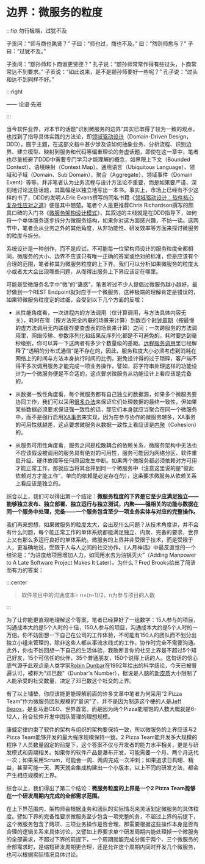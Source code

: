 # 边界：微服务的粒度

:::tip 勿行极端，过犹不及

子贡问：“师与商也孰贤？” 子曰：“师也过，商也不及。” 曰：“然则师愈与？” 子曰：“过犹不及。” 

子贡问：“颛孙师和卜商谁更贤德？” 孔子说：“颛孙师常常作得有些过头，卜商常常达不到要求。” 子贡说：“如此说来，是不是颛孙师要好一些呢？” 孔子说：“过头和达不到同样不好。”

:::right

—— 论语·先进

:::

当今软件业界，对本节的话题“识别微服务的边界”其实已取得了较为一致的观点，也找到了指导具体实践的方法论，即[领域驱动设计](https://en.wikipedia.org/wiki/Domain-driven_design)（Domain-Driven Design，DDD）。囿于主题，在这部文档中甚少涉及该如何抽象业务、分析流程、识别边界、建立模型、映射到服务和代码等偏重理论的务虚话题，即使在这一章中，笔者也尽量规避了DDD中需要专门学习才能理解的概念，如界限上下文（Bounded Context）、语境映射（Context Map）、通用语言（Ubiquitous Language）、领域和子域（Domain、Sub Domain）、聚合（Aggregate）、领域事件（Domain Event）等等。并非笔者认为业务流程与设计方法论不重要，而是如果要严谨、深刻地讨论这些话题，其篇幅足以独立地写出一本书。事实上，市场上已经有不少这样的书了，DDD的发明人Eric Evans撰写的同名书籍《[领域驱动设计：软件核心复杂性应对之道](https://book.douban.com/subject/5344973/)》便是其中翘楚。笔者个人是更推荐Chris Richardson撰写的颇具口碑的入门书《[微服务架构设计模式](https://book.douban.com/subject/33425123/)》，其叙述的主线就是在DDD指导下，如何将一个单体服务逐步拆分为微服务结构，如果你对这方面感兴趣，不妨一读。这两节中，笔者会从业务之外的其他角度，从非功能性、研发效率等方面来探讨微服务的粒度与拆分。

系统设计是一种创作，而不是应试，不可能每一位架构师设计的服务粒度全都相同，微服务的大小、边界不应该只有唯一正确的答案或绝对的标准，但是应该有个合理的范围，笔者称其为微服务粒度的上下界。我们可以分析如果微服务的粒度太小或者太大会出现哪些问题，从而得出服务上下界应该定在哪里。

可能是受微服务名字中“微”的“蛊惑”，笔者听过不少人提倡过微服务越小越好，最好做到一个REST Endpoint就对应于一个微服务，这种极端的理解肯定是错误的，如果将微服务粒度定的过细，会受到以下几个方面的反噬：

- 从性能角度看，一次进程内的方法调用（仅计算调用，与方法具体内容无关），耗时在零（按方法完全内联的场景来计算）到数百个[时钟周期](https://en.wikipedia.org/wiki/Cycles_per_instruction)（按最慢的虚方法调用无内联缓存要查虚表的场景来计算）之间；一次跨服务的方法调用里，网络传输、参数序列化和结果反序列化都是不可避免的，耗时要达到毫秒级别，你可以算一下这两者有多少个数量级的差距。[远程服务调用](/architect-perspective/general-architecture/api-style/rpc.html)里已经解释了“透明的分布式通信”是不存在的，因此，服务粒度大小必须考虑到消耗在网络上的时间与方法本身执行时间的比例，避免设计得的过于琐碎，客户端不得不多次调用服务才能完成一项业务操作，譬如，将字符串处理这样的功能设计为一个微服务便是不合适的，这点要求微服务从功能设计上看应该是完备的。

- 从数据一致性角度看，每个微服务都有自己独立的数据源，如果多个微服务要协同工作，我们可以采用[很多办法](/architect-perspective/general-architecture/transaction/distributed.html)来保证它们处理数据的最终一致性，但如果某些数据必须要求保证强一致性的话，那它们本身就应当聚合在同一个微服务中，而不是强行启用[XA事务](/architect-perspective/general-architecture/transaction/global.html)来实现，因为在参与协作的微服务越多，XA事务的可用性就越差，这点要求微服务从数据一致性上看应该是[内聚](https://en.wikipedia.org/wiki/Cohesion_(computer_science))（Cohesion）的。
- 从服务可用性角度看，服务之间是松散耦合的依赖关系，微服务架构中无法也不应该假设被调用的服务具有绝对的可用性，服务可能因为网络分区、软件重启升级、硬件故障等任何原因发生中断。如果两个微服务都必须依赖对方可用才能正常工作，那就应当将其合并到同一个微服务中（注意这里说的是“彼此依赖对方才能工作”，单向的依赖是必定存在的），这条要求微服务从依赖关系上看应该是独立的。


综合以上，我们可以得出第一个结论：**微服务粒度的下界是它至少应满足独立——能够独立发布、独立部署、独立运行与独立测试，内聚——强相关的功能与数据在同一个服务中处理，完备——一个服务包含至少一项业务实体与对应的完整操作。**

我们再来想想，如果微服务的粒度太大，会出现什么问题？从技术角度讲，并不会有什么问题，每个能正常工作的单体系统都能满足独立、内聚、完备的要求，世界上又有那么多运行良好的单体系统。微服务的上界并非受限于技术，而是受限于人，更准确地说，受限于人与人之间的社交协作。《人月神话》中最反直觉的一个结论是：“为进度给项目增加人力，如同用水去为油锅灭火”（Adding Manpower to A Late Software Project Makes It Later）。为什么？Fred Brooks给出了简洁而有力的答案：

:::center

> 软件项目中的沟通成本= n×(n-1)/2，n为参与项目的人数

:::

为了让你能更直观地理解这个答案，笔者已经算好了一组数字：15人参与的项目，沟通成本大约是5个人时的十倍，150人参与的项目，沟通成本大约是5个人时的一万倍。你不妨回想一下自己在公司的工作体验，不可能有150人的团队而不划分出独立小组来管理的，除非这些人都从事流水线式的工作，协作时完全不需要沟通。此外，你也不妨回想一下自己的生活体验，我敢断言你的社交上界是不超过5个知己好友，15个可信任的伙伴，35个普通朋友，150个说得上话的人。这句话的信心底气源于此观点是人类学家[Robin Dunbar](https://en.wikipedia.org/wiki/Robin_Dunbar)在1992年给出的科学结论，今天已被普遍认可，被称为“邓巴数”（Dunbar's Number），据说是人脑的[新皮质](https://en.wikipedia.org/wiki/Neocortex)大小限制了人能承受的社交数量，决定了邓巴数这个社交的上界。

有了以上铺垫，你应该能更能理解前面的许多文章中笔者为何采用“2 Pizza Team”作为微服务团队规模的“量词”了，并不是因为制造这个梗的人是[Jeff Bezos](https://en.wikipedia.org/wiki/Jeff_Bezos)，是亚马逊CEO、世界首富。而是因为两个Pizza能喂饱的人数大概就是6-12人，符合软件开发中团队管理的理想规模。

康威定律约束了软件的架构与组织的架构要保持一致，所以微服务的上界应该与2 Pizza Team能够开发的最大程序规模保持一致。2 Pizza Team能开发多大规模的程序？人员数量固定的前提下，这个答案不仅与开发者的能力水平相关，更是与研发模式和周期相关。如果你的软件产品是瀑布开发，可能需要一个月、两个月迭代一次；如果采用Scrum，可能会一周、两周完成一次冲刺；如果追求日构建、精益，甚至可能一天、两天就会集成构建出一个小版本，以上不同的研发方法，都会产生相应规模的上界。

综合以上，我们得出了第二个结论：**微服务粒度的上界是一个2 Pizza Team能够在一个研发周期内完成的全部需求范围。**

在上下界范围内，架构师会根据业务和团队的实际情况来灵活划定微服务的具体粒度。譬如下界的完备性要求微服务至少包含一项完整的务，不超过上界的前提下，这个微服务包含了两项、三项业务操作是否合理，那需要根据这些操作本身是否有合理的逻辑关系来具体讨论。又譬如上界要求单个研发周期内能处理掉一个微服务的全部需求，不超过下界的前提下，一个周期就能完成分属于两个、三个微服务的全部需求时，是缩短研发周期更合理，还是允许这个周期内同时开发几个微服务，也可以根据实际情况具体讨论。
